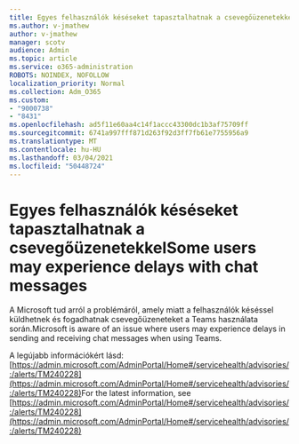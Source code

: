 ```yaml
---
title: Egyes felhasználók késéseket tapasztalhatnak a csevegőüzenetekkel
ms.author: v-jmathew
author: v-jmathew
manager: scotv
audience: Admin
ms.topic: article
ms.service: o365-administration
ROBOTS: NOINDEX, NOFOLLOW
localization_priority: Normal
ms.collection: Adm_O365
ms.custom:
- "9000738"
- "8431"
ms.openlocfilehash: ad5f11e60aa4c14f1accc43300dc1b3af75709ff
ms.sourcegitcommit: 6741a997fff871d263f92d3ff7fb61e7755956a9
ms.translationtype: MT
ms.contentlocale: hu-HU
ms.lasthandoff: 03/04/2021
ms.locfileid: "50448724"
---
```

# <a name="some-users-may-experience-delays-with-chat-messages"></a><span data-ttu-id="bade6-102">Egyes felhasználók késéseket tapasztalhatnak a csevegőüzenetekkel</span><span class="sxs-lookup"><span data-stu-id="bade6-102">Some users may experience delays with chat messages</span></span>

<span data-ttu-id="bade6-103">A Microsoft tud arról a problémáról, amely miatt a felhasználók késéssel küldhetnek és fogadhatnak csevegőüzeneteket a Teams használata során.</span><span class="sxs-lookup"><span data-stu-id="bade6-103">Microsoft is aware of an issue where users may experience delays in sending and receiving chat messages when using Teams.</span></span>

<span data-ttu-id="bade6-104">A legújabb információkért lásd: [https://admin.microsoft.com/AdminPortal/Home#/servicehealth/advisories/:/alerts/TM240228](https://admin.microsoft.com/AdminPortal/Home#/servicehealth/advisories/:/alerts/TM240228)</span><span class="sxs-lookup"><span data-stu-id="bade6-104">For the latest information, see [https://admin.microsoft.com/AdminPortal/Home#/servicehealth/advisories/:/alerts/TM240228](https://admin.microsoft.com/AdminPortal/Home#/servicehealth/advisories/:/alerts/TM240228)</span></span>
